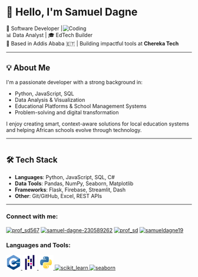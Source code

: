 # 👋 Hello, I'm Samuel Dagne

<img align="right" alt="Coding" width="350" src="https://media.tenor.com/2uyENRmiUt0AAAAC/coding.gif">

🔹 Software Developer | 📊 Data Analyst | 🎓 EdTech Builder  
🔹 Based in Addis Ababa 🇪🇹 | Building impactful tools at **Chereka Tech**

---

## 💡 About Me

I'm a passionate developer with a strong background in:
- Python, JavaScript, SQL  
- Data Analysis & Visualization  
- Educational Platforms & School Management Systems  
- Problem-solving and digital transformation

I enjoy creating smart, context-aware solutions for local education systems and helping African schools evolve through technology.

---

<div style="clear: both;"></div> <!-- 💡 Clears the float -->

## 🛠️ Tech Stack

- **Languages**: Python, JavaScript, SQL, C#
- **Data Tools**: Pandas, NumPy, Seaborn, Matplotlib
- **Frameworks**: Flask, Firebase, Streamlit, Dash
- **Other**: Git/GitHub, Excel, REST APIs


---


<h3 align="left">Connect with me:</h3>
<p align="left">
<a href="https://twitter.com/prof_sd567" target="blank"><img align="center" src="https://raw.githubusercontent.com/rahuldkjain/github-profile-readme-generator/master/src/images/icons/Social/twitter.svg" alt="prof_sd567" height="30" width="40" /></a>
<a href="https://linkedin.com/in/samuel-dagne-230589262" target="blank"><img align="center" src="https://raw.githubusercontent.com/rahuldkjain/github-profile-readme-generator/master/src/images/icons/Social/linked-in-alt.svg" alt="samuel-dagne-230589262" height="30" width="40" /></a>
<a href="https://kaggle.com/prof_sd" target="blank"><img align="center" src="https://raw.githubusercontent.com/rahuldkjain/github-profile-readme-generator/master/src/images/icons/Social/kaggle.svg" alt="prof_sd" height="30" width="40" /></a>
<a href="https://instagram.com/samueldagne19" target="blank"><img align="center" src="https://raw.githubusercontent.com/rahuldkjain/github-profile-readme-generator/master/src/images/icons/Social/instagram.svg" alt="samueldagne19" height="30" width="40" /></a>
</p>

<h3 align="left">Languages and Tools:</h3>
<p align="left"> <a href="https://www.w3schools.com/cpp/" target="_blank" rel="noreferrer"> <img src="https://raw.githubusercontent.com/devicons/devicon/master/icons/cplusplus/cplusplus-original.svg" alt="cplusplus" width="40" height="40"/> </a> <a href="https://pandas.pydata.org/" target="_blank" rel="noreferrer"> <img src="https://raw.githubusercontent.com/devicons/devicon/2ae2a900d2f041da66e950e4d48052658d850630/icons/pandas/pandas-original.svg" alt="pandas" width="40" height="40"/> </a> <a href="https://www.python.org" target="_blank" rel="noreferrer"> <img src="https://raw.githubusercontent.com/devicons/devicon/master/icons/python/python-original.svg" alt="python" width="40" height="40"/> </a> <a href="https://scikit-learn.org/" target="_blank" rel="noreferrer"> <img src="https://upload.wikimedia.org/wikipedia/commons/0/05/Scikit_learn_logo_small.svg" alt="scikit_learn" width="40" height="40"/> </a> <a href="https://seaborn.pydata.org/" target="_blank" rel="noreferrer"> <img src="https://seaborn.pydata.org/_images/logo-mark-lightbg.svg" alt="seaborn" width="40" height="40"/> </a> </p>
